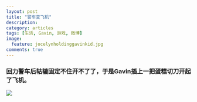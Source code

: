 ```yaml
---
layout: post
title: "警车变飞机"
description: 
category: articles
tags: [生活, Gavin, 游戏, 微博]
image:
  feature: jocelynholdinggavinkid.jpg
comments: true
---
```


### 回力警车后轱辘固定不住开不了了，于是Gavin插上一把蛋糕切刀开起了飞机。 ###

![](http://i.imgur.com/KK4821x.jpg)